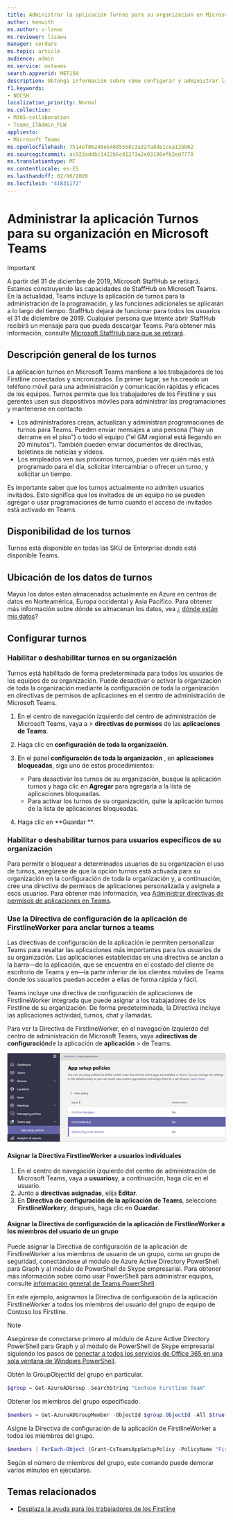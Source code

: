 ```yaml
---
title: Administrar la aplicación Turnos para su organización en Microsoft Teams
author: kenwith
ms.author: v-lanac
ms.reviewer: lisawu
manager: serdars
ms.topic: article
audience: admin
ms.service: msteams
search.appverid: MET150
description: Obtenga información sobre cómo configurar y administrar la aplicación de turnos en Teams para trabajadores de los Firstline de su organización.
f1.keywords:
- NOCSH
localization_priority: Normal
ms.collection:
- M365-collaboration
- Teams_ITAdmin_FLW
appliesto:
- Microsoft Teams
ms.openlocfilehash: 7514ef06248eb4685558c3a327a8de1cea12bb62
ms.sourcegitcommit: ac922addbc1422b5c41273a2e03196efb2ed7770
ms.translationtype: MT
ms.contentlocale: es-ES
ms.lasthandoff: 02/06/2020
ms.locfileid: "41831172"
---
```

# <a name="manage-the-shifts-app-for-your-organization-in-microsoft-teams"></a>Administrar la aplicación Turnos para su organización en Microsoft Teams

> [!IMPORTANT]
> A partir del 31 de diciembre de 2019, Microsoft StaffHub se retirará. Estamos construyendo las capacidades de StaffHub en Microsoft Teams. En la actualidad, Teams incluye la aplicación de turnos para la administración de la programación, y las funciones adicionales se aplicarán a lo largo del tiempo. StaffHub dejará de funcionar para todos los usuarios el 31 de diciembre de 2019. Cualquier persona que intente abrir StaffHub recibirá un mensaje para que pueda descargar Teams. Para obtener más información, consulte [Microsoft StaffHub para que se retirará](microsoft-staffhub-to-be-retired.md).  

## <a name="overview-of-shifts"></a>Descripción general de los turnos
La aplicación turnos en Microsoft Teams mantiene a los trabajadores de los Firstline conectados y sincronizados. En primer lugar, se ha creado un teléfono móvil para una administración y comunicación rápidas y eficaces de los equipos. Turnos permite que los trabajadores de los Firstline y sus gerentes usen sus dispositivos móviles para administrar las programaciones y mantenerse en contacto. 

- Los administradores crean, actualizan y administran programaciones de turnos para Teams. Pueden enviar mensajes a una persona ("hay un derrame en el piso") o todo el equipo ("el GM regional está llegando en 20 minutos"). También pueden enviar documentos de directivas, boletines de noticias y videos. 
- Los empleados ven sus próximos turnos, pueden ver quién más está programado para el día, solicitar intercambiar o ofrecer un turno, y solicitar un tiempo. 

Es importante saber que los turnos actualmente no admiten usuarios invitados. Esto significa que los invitados de un equipo no se pueden agregar o usar programaciones de turno cuando el acceso de invitados está activado en Teams. 

## <a name="availability-of-shifts"></a>Disponibilidad de los turnos

Turnos está disponible en todas las SKU de Enterprise donde está disponible Teams.

## <a name="location-of-shifts-data"></a>Ubicación de los datos de turnos

Mayús los datos están almacenados actualmente en Azure en centros de datos en Norteamérica, Europa occidental y Asia Pacífico. Para obtener más información sobre dónde se almacenan los datos, vea ¿ [dónde están mis datos](http://o365datacentermap.azurewebsites.net/)?

## <a name="set-up-shifts"></a>Configurar turnos

### <a name="enable-or-disable-shifts-in-your-organization"></a>Habilitar o deshabilitar turnos en su organización

Turnos está habilitado de forma predeterminada para todos los usuarios de los equipos de su organización. Puede desactivar o activar la organización de toda la organización mediante la configuración de toda la organización en directivas de permisos de aplicaciones en el centro de administración de Microsoft Teams.

1. En el centro de navegación izquierdo del centro de administración de Microsoft Teams, vaya a > **directivas de permisos** de las **aplicaciones de Teams**.
2. Haga clic en **configuración de toda la organización**.
3. En el panel **configuración de toda la organización** , en **aplicaciones bloqueadas**, siga uno de estos procedimientos:

    - Para desactivar los turnos de su organización, busque la aplicación turnos y haga clic en **Agregar** para agregarla a la lista de aplicaciones bloqueadas.
    - Para activar los turnos de su organización, quite la aplicación turnos de la lista de aplicaciones bloqueadas.
4. Haga clic en **Guardar **. 

### <a name="enable-or-disable-shifts-for-specific-users-in-your-organization"></a>Habilitar o deshabilitar turnos para usuarios específicos de su organización

Para permitir o bloquear a determinados usuarios de su organización el uso de turnos, asegúrese de que la opción turnos está activada para su organización en la configuración de toda la organización y, a continuación, cree una directiva de permisos de aplicaciones personalizada y asígnela a esos usuarios. Para obtener más información, vea [Administrar directivas de permisos de aplicaciones en Teams](../../teams-app-permission-policies.md).

### <a name="use-the-firstlineworker-app-setup-policy-to-pin-shifts-to-teams"></a>Use la Directiva de configuración de la aplicación de FirstlineWorker para anclar turnos a teams

Las directivas de configuración de la aplicación le permiten personalizar Teams para resaltar las aplicaciones más importantes para los usuarios de su organización. Las aplicaciones establecidas en una directiva se anclan a la barra&mdash;de la aplicación, que se encuentra en el costado del cliente de escritorio de Teams y en&mdash;la parte inferior de los clientes móviles de Teams donde los usuarios puedan acceder a ellas de forma rápida y fácil. 
 
Teams incluye una directiva de configuración de aplicaciones de FirstlineWorker integrada que puede asignar a los trabajadores de los Firstline de su organización. De forma predeterminada, la Directiva incluye las aplicaciones actividad, turnos, chat y llamadas. 

Para ver la Directiva de FirstlineWorker, en el navegación izquierdo del centro de administración de Microsoft Teams, vaya a**directivas de configuración**de la aplicación de **aplicación** > de Teams.

![Captura de pantalla de la Directiva de configuración de la aplicación de FirstlineWorker](../../media/firstline-worker-app-setup-policy.png "Captura de pantalla de la Directiva de configuración de la aplicación de FirstlineWorker en el centro de administración de Microsoft Teams")

#### <a name="assign-the-firstlineworker-policy-to-individual-users"></a>Asignar la Directiva FirstlineWorker a usuarios individuales

1. En el centro de navegación izquierdo del centro de administración de Microsoft Teams, vaya a **usuarios**y, a continuación, haga clic en el usuario.
2. Junto a **directivas asignadas**, elija **Editar**.
3. En **Directiva de configuración de la aplicación de Teams**, seleccione **FirstlineWorker**y, después, haga clic en **Guardar**.

#### <a name="assign-the-firstlineworker-app-setup-policy-to-user-members-of-a-group"></a>Asignar la Directiva de configuración de la aplicación de FirstlineWorker a los miembros del usuario de un grupo

Puede asignar la Directiva de configuración de la aplicación de FirstlineWorker a los miembros de usuario de un grupo, como un grupo de seguridad, conectándose al módulo de Azure Active Directory PowerShell para Graph y al módulo de PowerShell de Skype empresarial. Para obtener más información sobre cómo usar PowerShell para administrar equipos, consulte [información general de Teams PowerShell](../../teams-powershell-overview.md).

En este ejemplo, asignamos la Directiva de configuración de la aplicación FirstlineWorker a todos los miembros del usuario del grupo de equipo de Contoso los Firstline.

> [!NOTE]
> Asegúrese de conectarse primero al módulo de Azure Active Directory PowerShell para Graph y al módulo de PowerShell de Skype empresarial siguiendo los pasos de [conectar a todos los servicios de Office 365 en una sola ventana de Windows PowerShell](https://docs.microsoft.com/office365/enterprise/powershell/connect-to-all-office-365-services-in-a-single-windows-powershell-window).

Obtén la GroupObjectId del grupo en particular.
```PowerShell
$group = Get-AzureADGroup -SearchString "Contoso Firstline Team"
```
Obtener los miembros del grupo especificado.
```PowerShell
$members = Get-AzureADGroupMember -ObjectId $group.ObjectId -All $true | Where-Object {$_.ObjectType -eq "User"}
```
Asigne la Directiva de configuración de la aplicación de FirstlineWorker a todos los miembros del grupo.
```PowerShell
$members | ForEach-Object {Grant-CsTeamsAppSetupPolicy -PolicyName "FirstlineWorker" -Identity $_.EmailAddress}
``` 
Según el número de miembros del grupo, este comando puede demorar varios minutos en ejecutarse.

## <a name="related-topics"></a>Temas relacionados
- [Desplaza la ayuda para los trabajadores de los Firstline](https://support.office.com/article/apps-and-services-cc1fba57-9900-4634-8306-2360a40c665b)
